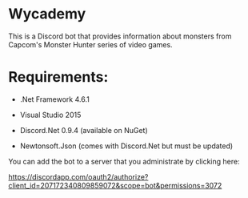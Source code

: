 # Wycademy
This is a Discord bot that provides information about monsters from Capcom's Monster Hunter series of video games.

# Requirements:

* .Net Framework 4.6.1

* Visual Studio 2015

* Discord.Net 0.9.4 (available on NuGet)

* Newtonsoft.Json (comes with Discord.Net but must be updated)

You can add the bot to a server that you administrate by clicking here:

https://discordapp.com/oauth2/authorize?client_id=207172340809859072&scope=bot&permissions=3072

